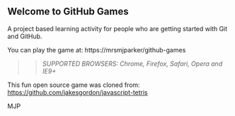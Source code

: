 ## Welcome to GitHub Games

A project based learning activity for people who are getting started with Git and GitHub.

You can play the game at: https://mrsmjparker/github-games

>> _*SUPPORTED BROWSERS*: Chrome, Firefox, Safari, Opera and IE9+_

This fun open source game was cloned from: https://github.com/jakesgordon/javascript-tetris


MJP
